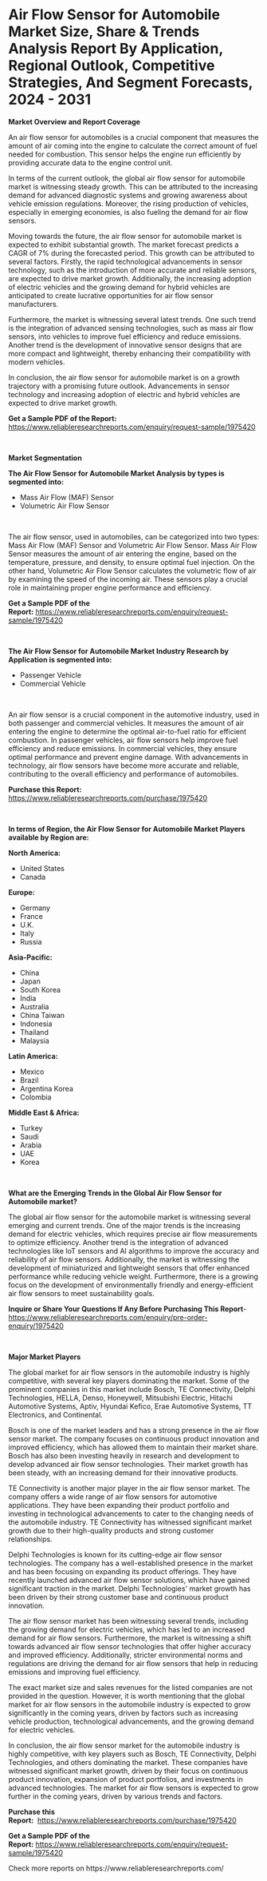 <p><h1>Air Flow Sensor for Automobile Market Size, Share & Trends Analysis Report By Application, Regional Outlook, Competitive Strategies, And Segment Forecasts, 2024 - 2031</h1></p><p><strong>Market Overview and Report Coverage</strong></p>
<p><p>An air flow sensor for automobiles is a crucial component that measures the amount of air coming into the engine to calculate the correct amount of fuel needed for combustion. This sensor helps the engine run efficiently by providing accurate data to the engine control unit.</p><p>In terms of the current outlook, the global air flow sensor for automobile market is witnessing steady growth. This can be attributed to the increasing demand for advanced diagnostic systems and growing awareness about vehicle emission regulations. Moreover, the rising production of vehicles, especially in emerging economies, is also fueling the demand for air flow sensors.</p><p>Moving towards the future, the air flow sensor for automobile market is expected to exhibit substantial growth. The market forecast predicts a CAGR of 7% during the forecasted period. This growth can be attributed to several factors. Firstly, the rapid technological advancements in sensor technology, such as the introduction of more accurate and reliable sensors, are expected to drive market growth. Additionally, the increasing adoption of electric vehicles and the growing demand for hybrid vehicles are anticipated to create lucrative opportunities for air flow sensor manufacturers.</p><p>Furthermore, the market is witnessing several latest trends. One such trend is the integration of advanced sensing technologies, such as mass air flow sensors, into vehicles to improve fuel efficiency and reduce emissions. Another trend is the development of innovative sensor designs that are more compact and lightweight, thereby enhancing their compatibility with modern vehicles.</p><p>In conclusion, the air flow sensor for automobile market is on a growth trajectory with a promising future outlook. Advancements in sensor technology and increasing adoption of electric and hybrid vehicles are expected to drive market growth.</p></p>
<p><strong>Get a Sample PDF of the Report:</strong> <a href="https://www.reliableresearchreports.com/enquiry/request-sample/1975420">https://www.reliableresearchreports.com/enquiry/request-sample/1975420</a></p>
<p>&nbsp;</p>
<p><strong>Market Segmentation</strong></p>
<p><strong>The Air Flow Sensor for Automobile Market Analysis by types is segmented into:</strong></p>
<p><ul><li>Mass Air Flow (MAF) Sensor</li><li>Volumetric Air Flow Sensor</li></ul></p>
<p>&nbsp;</p>
<p><p>The air flow sensor, used in automobiles, can be categorized into two types: Mass Air Flow (MAF) Sensor and Volumetric Air Flow Sensor. Mass Air Flow Sensor measures the amount of air entering the engine, based on the temperature, pressure, and density, to ensure optimal fuel injection. On the other hand, Volumetric Air Flow Sensor calculates the volumetric flow of air by examining the speed of the incoming air. These sensors play a crucial role in maintaining proper engine performance and efficiency.</p></p>
<p><strong>Get a Sample PDF of the Report:</strong>&nbsp;<a href="https://www.reliableresearchreports.com/enquiry/request-sample/1975420">https://www.reliableresearchreports.com/enquiry/request-sample/1975420</a></p>
<p>&nbsp;</p>
<p><strong>The Air Flow Sensor for Automobile Market Industry Research by Application is segmented into:</strong></p>
<p><ul><li>Passenger Vehicle</li><li>Commercial Vehicle</li></ul></p>
<p>&nbsp;</p>
<p><p>An air flow sensor is a crucial component in the automotive industry, used in both passenger and commercial vehicles. It measures the amount of air entering the engine to determine the optimal air-to-fuel ratio for efficient combustion. In passenger vehicles, air flow sensors help improve fuel efficiency and reduce emissions. In commercial vehicles, they ensure optimal performance and prevent engine damage. With advancements in technology, air flow sensors have become more accurate and reliable, contributing to the overall efficiency and performance of automobiles.</p></p>
<p><strong>Purchase this Report:</strong>&nbsp; <a href="https://www.reliableresearchreports.com/purchase/1975420">https://www.reliableresearchreports.com/purchase/1975420</a></p>
<p>&nbsp;</p>
<p><strong>In terms of Region, the Air Flow Sensor for Automobile Market Players available by Region are:</strong></p>
<p>
    <p> <strong> North America: </strong>
        <ul>
            <li>United States</li>
            <li>Canada</li>
        </ul>
        </p> 
    <p> <strong> Europe: </strong>
        <ul>
            <li>Germany</li>
            <li>France</li>
            <li>U.K.</li>
            <li>Italy</li>
            <li>Russia</li>
        </ul>
        </p> 
    <p> <strong> Asia-Pacific: </strong>
        <ul>
            <li>China</li>
            <li>Japan</li>
            <li>South Korea</li>
            <li>India</li>
            <li>Australia</li>
            <li>China Taiwan</li>
            <li>Indonesia</li>
            <li>Thailand</li>
            <li>Malaysia</li>
        </ul>
        </p> 
    <p> <strong> Latin America: </strong>
        <ul>
            <li>Mexico</li>
            <li>Brazil</li>
            <li>Argentina Korea</li>
            <li>Colombia</li>
        </ul>
        </p> 
    <p> <strong> Middle East & Africa: </strong>
        <ul>
            <li>Turkey</li>
            <li>Saudi</li>
            <li>Arabia</li>
            <li>UAE</li>
            <li>Korea</li>
        </ul>
    </p>
    </p>
<p>&nbsp;</p>
<p><strong>What are the Emerging Trends in the Global Air Flow Sensor for Automobile market?</strong></p>
<p><p>The global air flow sensor for the automobile market is witnessing several emerging and current trends. One of the major trends is the increasing demand for electric vehicles, which requires precise air flow measurements to optimize efficiency. Another trend is the integration of advanced technologies like IoT sensors and AI algorithms to improve the accuracy and reliability of air flow sensors. Additionally, the market is witnessing the development of miniaturized and lightweight sensors that offer enhanced performance while reducing vehicle weight. Furthermore, there is a growing focus on the development of environmentally friendly and energy-efficient air flow sensors to meet sustainability goals.</p></p>
<p><strong>Inquire or Share Your Questions If Any Before Purchasing This Report</strong>- <a href="https://www.reliableresearchreports.com/enquiry/pre-order-enquiry/1975420">https://www.reliableresearchreports.com/enquiry/pre-order-enquiry/1975420</a></p>
<p>&nbsp;</p>
<p><strong>Major Market Players</strong></p>
<p><p>The global market for air flow sensors in the automobile industry is highly competitive, with several key players dominating the market. Some of the prominent companies in this market include Bosch, TE Connectivity, Delphi Technologies, HELLA, Denso, Honeywell, Mitsubishi Electric, Hitachi Automotive Systems, Aptiv, Hyundai Kefico, Erae Automotive Systems, TT Electronics, and Continental.</p><p>Bosch is one of the market leaders and has a strong presence in the air flow sensor market. The company focuses on continuous product innovation and improved efficiency, which has allowed them to maintain their market share. Bosch has also been investing heavily in research and development to develop advanced air flow sensor technologies. Their market growth has been steady, with an increasing demand for their innovative products.</p><p>TE Connectivity is another major player in the air flow sensor market. The company offers a wide range of air flow sensors for automotive applications. They have been expanding their product portfolio and investing in technological advancements to cater to the changing needs of the automobile industry. TE Connectivity has witnessed significant market growth due to their high-quality products and strong customer relationships.</p><p>Delphi Technologies is known for its cutting-edge air flow sensor technologies. The company has a well-established presence in the market and has been focusing on expanding its product offerings. They have recently launched advanced air flow sensor solutions, which have gained significant traction in the market. Delphi Technologies' market growth has been driven by their strong customer base and continuous product innovation.</p><p>The air flow sensor market has been witnessing several trends, including the growing demand for electric vehicles, which has led to an increased demand for air flow sensors. Furthermore, the market is witnessing a shift towards advanced air flow sensor technologies that offer higher accuracy and improved efficiency. Additionally, stricter environmental norms and regulations are driving the demand for air flow sensors that help in reducing emissions and improving fuel efficiency.</p><p>The exact market size and sales revenues for the listed companies are not provided in the question. However, it is worth mentioning that the global market for air flow sensors in the automobile industry is expected to grow significantly in the coming years, driven by factors such as increasing vehicle production, technological advancements, and the growing demand for electric vehicles.</p><p>In conclusion, the air flow sensor market for the automobile industry is highly competitive, with key players such as Bosch, TE Connectivity, Delphi Technologies, and others dominating the market. These companies have witnessed significant market growth, driven by their focus on continuous product innovation, expansion of product portfolios, and investments in advanced technologies. The market for air flow sensors is expected to grow further in the coming years, driven by various trends and factors.</p></p>
<p><strong>Purchase this Report:</strong>&nbsp;&nbsp;<a href="https://www.reliableresearchreports.com/purchase/1975420">https://www.reliableresearchreports.com/purchase/1975420</a></p>
<p></p>
<p><strong>Get a Sample PDF of the Report:</strong>&nbsp;<a href="https://www.reliableresearchreports.com/enquiry/request-sample/1975420">https://www.reliableresearchreports.com/enquiry/request-sample/1975420</a></p>
<p>Check more reports on https://www.reliableresearchreports.com/</p>